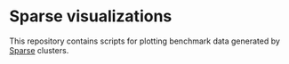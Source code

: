 # Sparse visualizations

This repository contains scripts for plotting benchmark data generated by [Sparse](https://github.com/AnteronGitHub/sparse) clusters.
